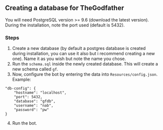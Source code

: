 ## Creating a database for TheGodfather

You will need PostgreSQL version >= 9.6 (download the latest version). During the installation, note the port used (default is 5432).

### Steps
1. Create a new database (by default a postgres database is created during installation, you can use it also but i recommend creating a new one). Name it as you wish but note the name you chose.
2. Run the ``schema.sql`` inside the newly created database. This will create a new schema called ``gf``.
3. Now, configure the bot by entering the data into ``Resources/config.json``. Example:
```
"db-config": {
	"hostname": "localhost",
	"port": 5432,
	"database": "gfdb",
	"username": "nab",
	"password": "pw"
}
```
4. Run the bot.